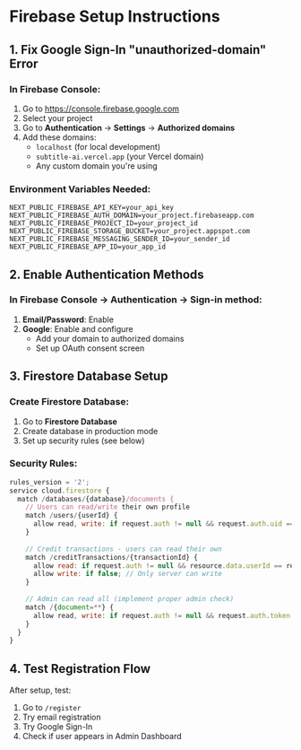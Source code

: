 # Firebase Setup Instructions

## 1. Fix Google Sign-In "unauthorized-domain" Error

### In Firebase Console:
1. Go to https://console.firebase.google.com
2. Select your project
3. Go to **Authentication** → **Settings** → **Authorized domains**
4. Add these domains:
   - `localhost` (for local development)
   - `subtitle-ai.vercel.app` (your Vercel domain)
   - Any custom domain you're using

### Environment Variables Needed:
```env
NEXT_PUBLIC_FIREBASE_API_KEY=your_api_key
NEXT_PUBLIC_FIREBASE_AUTH_DOMAIN=your_project.firebaseapp.com
NEXT_PUBLIC_FIREBASE_PROJECT_ID=your_project_id
NEXT_PUBLIC_FIREBASE_STORAGE_BUCKET=your_project.appspot.com
NEXT_PUBLIC_FIREBASE_MESSAGING_SENDER_ID=your_sender_id
NEXT_PUBLIC_FIREBASE_APP_ID=your_app_id
```

## 2. Enable Authentication Methods

### In Firebase Console → Authentication → Sign-in method:
1. **Email/Password**: Enable
2. **Google**: Enable and configure
   - Add your domain to authorized domains
   - Set up OAuth consent screen

## 3. Firestore Database Setup

### Create Firestore Database:
1. Go to **Firestore Database**
2. Create database in production mode
3. Set up security rules (see below)

### Security Rules:
```javascript
rules_version = '2';
service cloud.firestore {
  match /databases/{database}/documents {
    // Users can read/write their own profile
    match /users/{userId} {
      allow read, write: if request.auth != null && request.auth.uid == userId;
    }
    
    // Credit transactions - users can read their own
    match /creditTransactions/{transactionId} {
      allow read: if request.auth != null && resource.data.userId == request.auth.uid;
      allow write: if false; // Only server can write
    }
    
    // Admin can read all (implement proper admin check)
    match /{document=**} {
      allow read, write: if request.auth != null && request.auth.token.admin == true;
    }
  }
}
```

## 4. Test Registration Flow

After setup, test:
1. Go to `/register`
2. Try email registration
3. Try Google Sign-In
4. Check if user appears in Admin Dashboard
